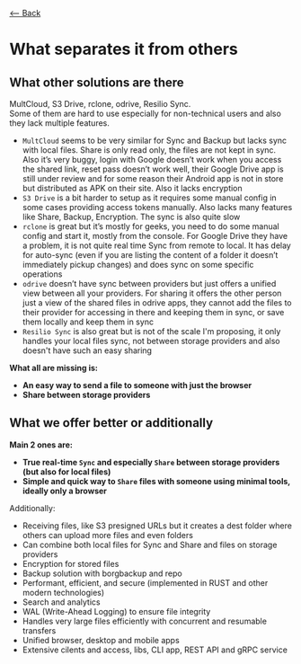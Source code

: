 [⟵ Back](../../README.md#what-separates-it-from-other-products)

# What separates it from others

## What other solutions are there

MultCloud, S3 Drive, rclone, odrive, Resilio Sync.  
Some of them are hard to use especially for non-technical users and also they lack multiple features.

- `MultCloud` seems to be very similar for Sync and Backup but lacks sync with local files. Share is only read only, the files are not kept in sync. Also it’s very buggy, login with Google doesn’t work when you access the shared link, reset pass doesn’t work well, their Google Drive app is still under review and for some reason their Android app is not in store but distributed as APK on their site. Also it lacks encryption
- `S3 Drive` is a bit harder to setup as it requires some manual config in some cases providing access tokens manually. Also lacks many features like Share, Backup, Encryption. The sync is also quite slow
- `rclone` is great but it’s mostly for geeks, you need to do some manual config and start it, mostly from the console. For Google Drive they have a problem, it is not quite real time Sync from remote to local. It has delay for auto-sync (even if you are listing the content of a folder it doesn’t immediately pickup changes) and does sync on some specific operations
- `odrive` doesn’t have sync between providers but just offers a unified view between all your providers. For sharing it offers the other person just a view of the shared files in odrive apps, they cannot add the files to their provider for accessing in there and keeping them in sync, or save them locally and keep them in sync
- `Resilio Sync` is also great but is not of the scale I'm proposing, it only handles your local files sync, not between storage providers and also doesn't have such an easy sharing

**What all are missing is:**
- **An easy way to send a file to someone with just the browser**
- **Share between storage providers**

## What we offer better or additionally

**Main 2 ones are:**
- **True real-time `Sync` and especially `Share` between storage providers (but also for local files)**
- **Simple and quick way to `Share` files with someone using minimal tools, ideally only a browser**

Additionally:
- Receiving files, like S3 presigned URLs but it creates a dest folder where others can upload more files and even folders
- Can combine both local files for Sync and Share and files on storage providers
- Encryption for stored files
- Backup solution with borgbackup and repo
- Performant, efficient, and secure (implemented in RUST and other modern technologies)
- Search and analytics
- WAL (Write-Ahead Logging) to ensure file integrity
- Handles very large files efficiently with concurrent and resumable transfers
- Unified browser, desktop and mobile apps
- Extensive cilents and access, libs, CLI app, REST API and gRPC service

